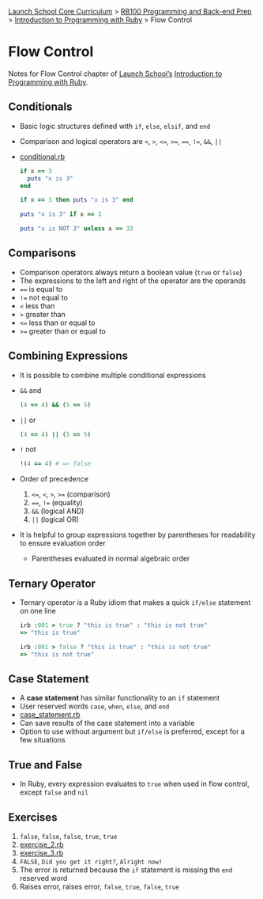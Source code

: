 [Launch School Core Curriculum][readme] >
[RB100 Programming and Back-end Prep][rb100-notes] >
[Introduction to Programming with Ruby][ruby-intro-notes] >
Flow Control

# Flow Control

Notes for Flow Control chapter of [Launch School’s][launch-school] [Introduction to Programming with Ruby][ruby-intro-book].

## Conditionals

- Basic logic structures defined with `if`, `else`, `elsif`, and `end`
- Comparison and logical operators are `<`, `>`, `<=`, `>=`, `==`, `!=`, `&&`, `||`
- [conditional.rb](conditional.rb)

  <!-- prettier-ignore -->
  ```ruby
  if x == 3
    puts "x is 3"
  end

  if x == 3 then puts "x is 3" end

  puts "x is 3" if x == 3

  puts "x is NOT 3" unless x == 33
  ```

## Comparisons

- Comparison operators always return a boolean value (`true` or `false`)
- The expressions to the left and right of the operator are the operands
- `==` is equal to
- `!=` not equal to
- `<` less than
- `>` greater than
- `<=` less than or equal to
- `>=` greater than or equal to

## Combining Expressions

- It is possible to combine multiple conditional expressions
- `&&` and

  ```ruby
  (4 == 4) && (5 == 5)
  ```

- `||` or

  ```ruby
  (4 == 4) || (5 == 5)
  ```

- `!` not

  ```ruby
  !(4 == 4) # => false
  ```

- Order of precedence
  1. `<=`, `<`, `>`, `>=` (comparison)
  2. `==`, `!=` (equality)
  3. `&&` (logical AND)
  4. `||` (logical OR)
- It is helpful to group expressions together by parentheses for readability to ensure evaluation order
  - Parentheses evaluated in normal algebraic order

## Ternary Operator

- Ternary operator is a Ruby idiom that makes a quick `if/else` statement on one line

  ```ruby
  irb :001 > true ? "this is true" : "this is not true"
  => "this is true"

  irb :001 > false ? "this is true" : "this is not true"
  => "this is not true"
  ```

## Case Statement

- A **case statement** has similar functionality to an `if` statement
- User reserved words `case`, `when`, `else`, and `end`
- [case_statement.rb](case_statement.rb)
- Can save results of the case statement into a variable
- Option to use without argument but `if/else` is preferred, except for a few situations

## True and False

- In Ruby, every expression evaluates to `true` when used in flow control, except `false` and `nil`

## Exercises

1. `false`, `false`, `false`, `true`, `true`
2. [exercise_2.rb](exercise_2.rb)
3. [exercise_3.rb](exercise_3.rb)
4. `FALSE`, `Did you get it right?`, `Alright now!`
5. The error is returned because the `if` statement is missing the `end` reserved word
6. Raises error, raises error, `false`, `true`, `false`, `true`

[rb100-notes]: /rb100/rb100-notes.md
[readme]: /README.md
[ruby-intro-notes]: /rb100/introduction_to_programming_with_ruby/introduction-to-programming-with-ruby-notes.md
[launch-school]: https://launchschool.com
[ruby-intro-book]: https://launchschool.com/books/ruby
